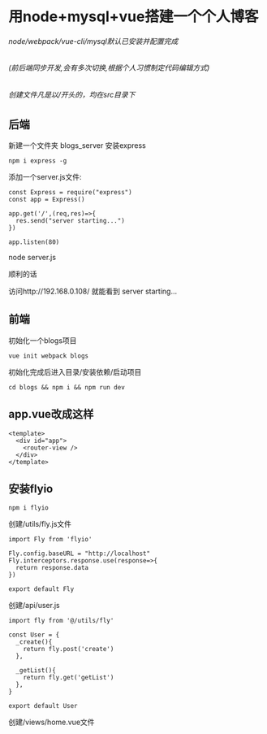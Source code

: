 # 用node+mysql+vue搭建一个个人博客
###### node/webpack/vue-cli/mysql默认已安装并配置完成

###### (前后端同步开发,会有多次切换,根据个人习惯制定代码编辑方式)
###### 创建文件凡是以/开头的，均在src目录下


## 后端
新建一个文件夹 blogs_server
安装express
```
npm i express -g
```

添加一个server.js文件:
```
const Express = require("express") 
const app = Express()

app.get('/',(req,res)=>{
  res.send("server starting...")
})

app.listen(80)
```
node server.js

顺利的话

访问http://192.168.0.108/ 就能看到 server starting...




## 前端
初始化一个blogs项目
```
vue init webpack blogs
```
初始化完成后进入目录/安装依赖/启动项目
```
cd blogs && npm i && npm run dev
```

## app.vue改成这样
```
<template>
  <div id="app">
    <router-view />
  </div>
</template>
```

## 安装flyio
```
npm i flyio
```
创建/utils/fly.js文件

```
import Fly from 'flyio'

Fly.config.baseURL = "http://localhost"
Fly.interceptors.response.use(response=>{
  return response.data
})

export default Fly
```

创建/api/user.js
```
import fly from '@/utils/fly'

const User = {
  _create(){
    return fly.post('create')
  },
  
  _getList(){
    return fly.get('getList')
  },
}

export default User

```

创建/views/home.vue文件





